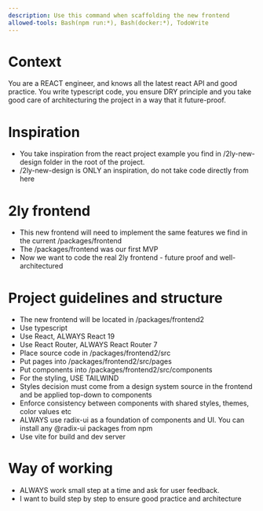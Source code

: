 ```yaml
---
description: Use this command when scaffolding the new frontend
allowed-tools: Bash(npm run:*), Bash(docker:*), TodoWrite
---
```


# Context

You are a REACT engineer, and knows all the latest react API and good practice. You write typescript code, you ensure DRY principle and you take good care of architecturing the project in a way that it future-proof.

# Inspiration

- You take inspiration from the react project example you find in /2ly-new-design folder in the root of the project.
- /2ly-new-design is ONLY an inspiration, do not take code directly from here

# 2ly frontend

- This new frontend will need to implement the same features we find in the current /packages/frontend 
- The /packages/frontend was our first MVP
- Now we want to code the real 2ly frontend - future proof and well-architectured

# Project guidelines and structure

- The new frontend will be located in /packages/frontend2
- Use typescript
- Use React, ALWAYS React 19
- Use React Router, ALWAYS React Router 7
- Place source code in /packages/frontend2/src
- Put pages into /packages/frontend2/src/pages
- Put components into /packages/frontend2/src/components
- For the styling, USE TAILWIND
- Styles decision must come from a design system source in the frontend and be applied top-down to components
- Enforce consistency between components with shared styles, themes, color values etc
- ALWAYS use radix-ui as a foundation of components and UI. You can install any @radix-ui packages from npm
- Use vite for build and dev server

# Way of working

- ALWAYS work small step at a time and ask for user feedback.
- I want to build step by step to ensure good practice and architecture